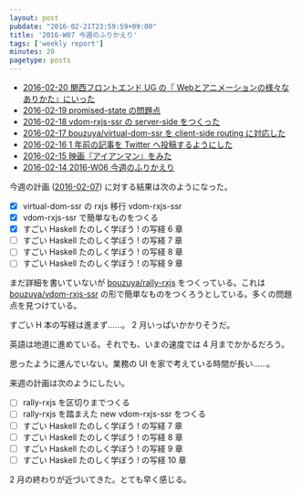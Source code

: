 ```yaml
---
layout: post
pubdate: "2016-02-21T23:59:59+09:00"
title: '2016-W07 今週のふりかえり'
tags: ['weekly report']
minutes: 20
pagetype: posts
---
```

- [2016-02-20 関西フロントエンド UG の『 Webとアニメーションの様々なありかた』にいった][2016-02-20]
- [2016-02-19 promised-state の問題点][2016-02-19]
- [2016-02-18 vdom-rxjs-ssr の server-side をつくった][2016-02-18]
- [2016-02-17 bouzuya/virtual-dom-ssr を client-side routing に対応した][2016-02-17]
- [2016-02-16 1 年前の記事を Twitter へ投稿するようにした][2016-02-16]
- [2016-02-15 映画『アイアンマン』をみた][2016-02-15]
- [2016-02-14 2016-W06 今週のふりかえり][2016-02-14]

今週の計画 ([2016-02-07][]) に対する結果は次のようになった。

- [x] virtual-dom-ssr の rxjs 移行 vdom-rxjs-ssr
- [x] vdom-rxjs-ssr で簡単なものをつくる
- [x] すごい Haskell たのしく学ぼう ! の写経 6 章
- [ ] すごい Haskell たのしく学ぼう ! の写経 7 章
- [ ] すごい Haskell たのしく学ぼう ! の写経 8 章
- [ ] すごい Haskell たのしく学ぼう ! の写経 9 章

まだ詳細を書いていないが [bouzuya/rally-rxjs][] をつくっている。これは [bouzuya/vdom-rxjs-ssr][] の形で簡単なものをつくろうとしている。多くの問題点を見つけている。

すごい H 本の写経は進まず……。 2 月いっぱいかかりそうだ。

英語は地道に進めている。それでも、いまの速度では 4 月までかかるだろう。

思ったように進んでいない。業務の UI を家で考えている時間が長い……。

来週の計画は次のようにしたい。

- [ ] rally-rxjs を区切りまでつくる
- [ ] rally-rxjs を踏まえた new vdom-rxjs-ssr をつくる
- [ ] すごい Haskell たのしく学ぼう ! の写経 7 章
- [ ] すごい Haskell たのしく学ぼう ! の写経 8 章
- [ ] すごい Haskell たのしく学ぼう ! の写経 9 章
- [ ] すごい Haskell たのしく学ぼう ! の写経 10 章

2 月の終わりが近づいてきた。とても早く感じる。

[2016-02-07]: http://blog.bouzuya.net/2016/02/07/
[2016-02-14]: http://blog.bouzuya.net/2016/02/14/
[2016-02-15]: http://blog.bouzuya.net/2016/02/15/
[2016-02-16]: http://blog.bouzuya.net/2016/02/16/
[2016-02-17]: http://blog.bouzuya.net/2016/02/17/
[2016-02-18]: http://blog.bouzuya.net/2016/02/18/
[2016-02-19]: http://blog.bouzuya.net/2016/02/19/
[2016-02-20]: http://blog.bouzuya.net/2016/02/20/
[bouzuya/rally-rxjs]: https://github.com/bouzuya/rally-rxjs
[bouzuya/vdom-rxjs-ssr]: https://github.com/bouzuya/vdom-rxjs-ssr
